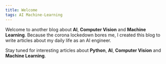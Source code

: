 ```yaml
---
title: Welcome
tags: AI Machine-Learning
---
```


Welcome to another blog about __AI__, __Computer Vision__ and __Machine Learning__. Because the corona lockedown bores me, I created this blog to write articles about my daily life as an AI engineer. 

Stay tuned for interesting articles about __Python__, __AI__, __Computer Vision__ and __Machine Learning__. 

